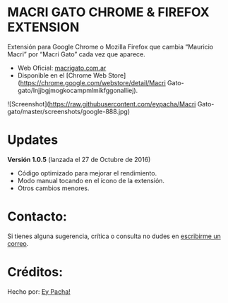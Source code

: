 # MACRI GATO CHROME & FIREFOX EXTENSION
Extensión para Google Chrome o Mozilla Firefox que cambia “Mauricio Macri” por “Macri Gato” cada vez que aparece.

 - Web Oficial: [macrigato.com.ar](http://macrigato.com.ar)
 - Disponible en el [Chrome Web
   Store](https://chrome.google.com/webstore/detail/Macri Gato-gato/lnjjbgjmogkocampmlmikfggonalliej).

![Screenshot](https://raw.githubusercontent.com/eypacha/Macri Gato-gato/master/screenshots/google-888.jpg)

# Updates
**Versión 1.0.5** (lanzada el 27 de Octubre de 2016)
*  Código optimizado para mejorar el rendimiento.
* Modo manual tocando en el ícono de la extensión.
* Otros cambios menores.

# Contacto:
Si tienes alguna sugerencia, crítica o consulta no dudes en [escribirme un correo](mailto:pachaguionbajo@gmail.com?Subject=Macri%20Gato).

# Créditos:
Hecho por: [Ey Pacha!](http://eypacha.com.ar)